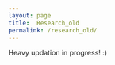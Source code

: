 ```yaml
---
layout: page
title:  Research_old
permalink: /research_old/
---
```


<p>Heavy updation in progress! :) </p>
